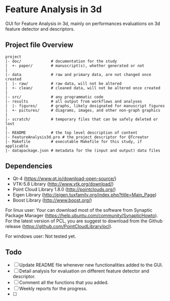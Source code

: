 Feature Analysis in 3d
=================
GUI for Feature Analysis in 3d, mainly on performances evaluations on 3d feature detector and descriptors.

Project file Overview
---------------------

    project
    |- doc/             # documentation for the study
    |  +- paper/        # manuscript(s), whether generated or not
    |
    |- data             # raw and primary data, are not changed once created 
    |  |- raw/          # raw data, will not be altered
    |  +- clean/        # cleaned data, will not be altered once created
    |
    |- src/             # any programmatic code
    |- results          # all output from workflows and analyses
    |  |- figures/      # graphs, likely designated for manuscript figures
    |  +- pictures/     # diagrams, images, and other non-graph graphics
    |
    |- scratch/         # temporary files that can be safely deleted or lost
    |
    |- README           # the top level description of content
    |- FeatureAnalysis3d.pro # the project descriptor for QTcreator
    |- Makefile         # executable Makefile for this study, if applicable
    |- datapackage.json # metadata for the (input and output) data files 


Dependencies
------------
* Qt-4 (https://www.qt.io/download-open-source/)
* VTK-5.8 Library (http://www.vtk.org/download/)
* Point Cloud Library 1.8.0 (http://pointclouds.org/) 
* Eigen Library (http://eigen.tuxfamily.org/index.php?title=Main_Page)
* Boost Library (http://www.boost.org/)

For linux user:
Your can download most of the software from Synaptic Package Manager (https://help.ubuntu.com/community/SynapticHowto). 
For the latest version of PCL, you are suggest to download from the Github release (https://github.com/PointCloudLibrary/pcl).

For windows user: Not tested yet. 

Todo
----
- [ ] Update README file whenever new functionalities added to the GUI.
- [ ] Detail analysis for evaluation on different feature detector and descriptor.
- [ ] Comment all the functions that you added.
- [ ] Weekly reports for the progress.
- [ ] 


